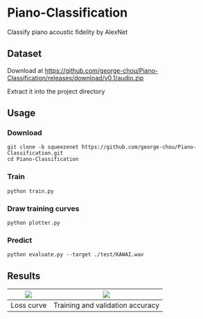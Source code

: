 # Piano-Classification

Classify piano acoustic fidelity by AlexNet

<!-- [![license](https://img.shields.io/github/license/george-chou/Piano-Classification.svg)](https://github.com/george-chou/Piano-Classification/blob/master/LICENSE)
[![Python application](https://github.com/george-chou/Piano-Classification/workflows/Python%20application/badge.svg)](https://github.com/george-chou/Piano-Classification/actions)
[![Github All Releases](https://img.shields.io/github/downloads-pre/george-chou/Piano-Classification/v1.2/total)](https://github.com/george-chou/Piano-Classification/releases) -->

## Dataset

Download at <https://github.com/george-chou/Piano-Classification/releases/download/v0.1/audio.zip>

Extract it into the project directory

## Usage

### Download

```
git clone -b squeezenet https://github.com/george-chou/Piano-Classification.git
cd Piano-Classification
```

### Train

```
python train.py
```

### Draw training curves

```
python plotter.py
```

### Predict

```
python evaluate.py --target ./test/KAWAI.wav
```

## Results

| <img src="./results/loss.png"/> |  <img src="./results/acc.png"/>  |
| :-----------------------------: | :------------------------------: |
|           Loss curve            | Training and validation accuracy |
